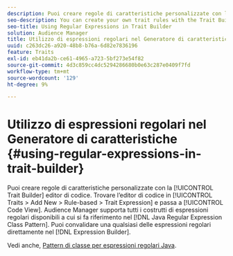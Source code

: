 ```yaml
---
description: Puoi creare regole di caratteristiche personalizzate con l’editor di codice di Generatore di caratteristiche. Trova l’editor di codice in Caratteristiche > Aggiungi nuovo > Basato su regole > Espressione delle caratteristiche e passa a Vista codice. Audience Manager supporta tutti i costrutti di espressioni regolari disponibili a cui si fa riferimento nel pattern di classe di espressioni regolari Java. Puoi convalidare una qualsiasi delle espressioni regolari direttamente nel Generatore di espressioni.
seo-description: You can create your own trait rules with the Trait Builder code editor. Find the code editor in Traits > Add New > Rule-based > Trait Expression and switch to Code View. Audience Manager supports all the available regular expression constructs referenced in the Java Regular Expression Class Pattern. You can validate any of the regular expressions directly in the Expression Builder.
seo-title: Using Regular Expressions in Trait Builder
solution: Audience Manager
title: Utilizzo di espressioni regolari nel Generatore di caratteristiche
uuid: c263dc26-a920-48b8-b76a-6d82e7836196
feature: Traits
exl-id: eb41da2b-ce61-4965-a723-5bf273e54f82
source-git-commit: 4d3c859cc4dc5294286680b0e63c287e0409f7fd
workflow-type: tm+mt
source-wordcount: '129'
ht-degree: 9%

---
```


# Utilizzo di espressioni regolari nel Generatore di caratteristiche {#using-regular-expressions-in-trait-builder}

Puoi creare regole di caratteristiche personalizzate con la [!UICONTROL Trait Builder] editor di codice. Trovare l’editor di codice in [!UICONTROL Traits > Add New > Rule-based > Trait Expression] e passa a [!UICONTROL Code View]. Audience Manager supporta tutti i costrutti di espressioni regolari disponibili a cui si fa riferimento nel [!DNL Java Regular Expression Class Pattern]. Puoi convalidare una qualsiasi delle espressioni regolari direttamente nel [!DNL Expression Builder].

Vedi anche, [Pattern di classe per espressioni regolari Java](https://docs.oracle.com/javase/7/docs/api/java/util/regex/Pattern.html).
